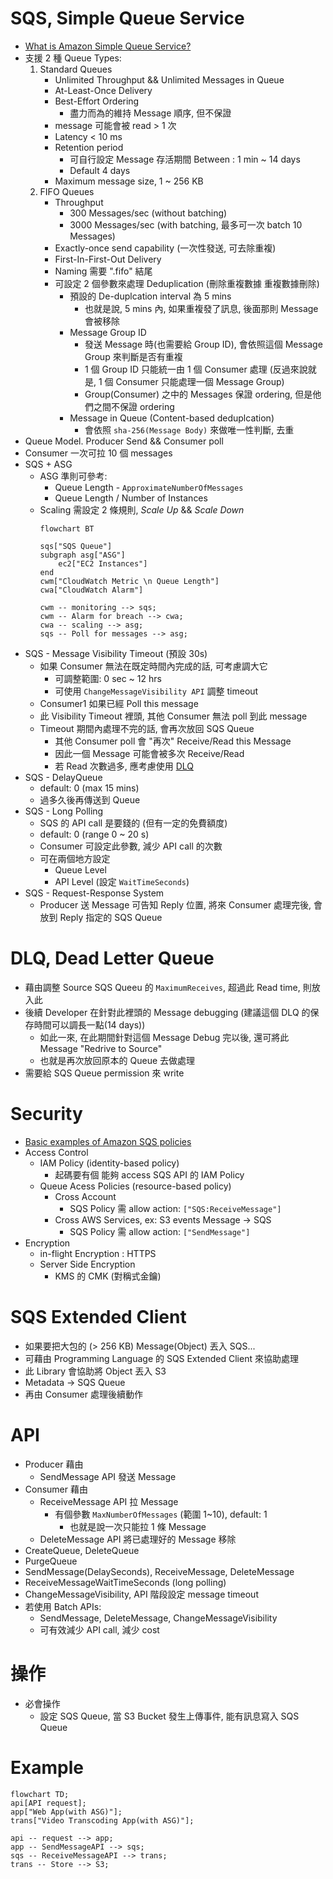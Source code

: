 
# SQS, Simple Queue Service

- [What is Amazon Simple Queue Service?](https://docs.aws.amazon.com/AWSSimpleQueueService/latest/SQSDeveloperGuide/welcome.html)
- 支援 2 種 Queue Types:
    1. Standard Queues
        - Unlimited Throughput && Unlimited Messages in Queue
        - At-Least-Once Delivery
        - Best-Effort Ordering
            - 盡力而為的維持 Message 順序, 但不保證
        - message 可能會被 read > 1 次
        - Latency < 10 ms
        - Retention period
            - 可自行設定 Message 存活期間 Between : 1 min ~ 14 days
            - Default 4 days
        - Maximum message size, 1 ~ 256 KB
    2. FIFO Queues
        - Throughput
            - 300 Messages/sec (without batching)
            - 3000 Messages/sec (with batching, 最多可一次 batch 10 Messages)
        - Exactly-once send capability (一次性發送, 可去除重複)
        - First-In-First-Out Delivery
        - Naming 需要 ".fifo" 結尾
        - 可設定 2 個參數來處理 Deduplication (刪除重複數據 重複數據刪除)
            - 預設的 De-duplcation interval 為 5 mins
                - 也就是說, 5 mins 內, 如果重複發了訊息, 後面那則 Message 會被移除
            - Message Group ID
                - 發送 Message 時(也需要給 Group ID), 會依照這個 Message Group 來判斷是否有重複
                - 1 個 Group ID 只能統一由 1 個 Consumer 處理 (反過來說就是, 1 個 Consumer 只能處理一個 Message Group)
                - Group(Consumer) 之中的 Messages 保證 ordering, 但是他們之間不保證 ordering
            - Message in Queue (Content-based deduplcation)
                - 會依照 `sha-256(Message Body)` 來做唯一性判斷, 去重
- Queue Model. Producer Send && Consumer poll
- Consumer 一次可拉 10 個 messages
- SQS + ASG
    - ASG 準則可參考:
        - Queue Length - `ApproximateNumberOfMessages`
        - Queue Length / Number of Instances
    - Scaling 需設定 2 條規則, *Scale Up* && *Scale Down*
        ```mermaid
        flowchart BT
        
        sqs["SQS Queue"]
        subgraph asg["ASG"]
            ec2["EC2 Instances"]
        end
        cwm["CloudWatch Metric \n Queue Length"]
        cwa["CloudWatch Alarm"]

        cwm -- monitoring --> sqs;
        cwm -- Alarm for breach --> cwa;
        cwa -- scaling --> asg;
        sqs -- Poll for messages --> asg;
        ```
- SQS - Message Visibility Timeout (預設 30s)
    - 如果 Consumer 無法在既定時間內完成的話, 可考慮調大它
        - 可調整範圍: 0 sec ~ 12 hrs
        - 可使用 `ChangeMessageVisibility API` 調整 timeout
    - Consumer1 如果已經 Poll this message
    - 此 Visibility Timeout 裡頭, 其他 Consumer 無法 poll 到此 message
    - Timeout 期間內處理不完的話, 會再次放回 SQS Queue
        - 其他 Consumer poll 會 "再次" Receive/Read this Message
        - 因此一個 Message 可能會被多次 Receive/Read
        - 若 Read 次數過多, 應考慮使用 [DLQ](#dlq-dead-letter-queue)
- SQS - DelayQueue
    - default: 0 (max 15 mins)
    - 過多久後再傳送到 Queue
- SQS - Long Polling
    - SQS 的 API call 是要錢的 (但有一定的免費額度)
    - default: 0 (range 0 ~ 20 s)
    - Consumer 可設定此參數, 減少 API call 的次數
    - 可在兩個地方設定
        - Queue Level
        - API Level (設定 `WaitTimeSeconds`)
- SQS - Request-Response System
    - Producer 送 Message 可告知 Reply 位置, 將來 Consumer 處理完後, 會放到 Reply 指定的 SQS Queue


# DLQ, Dead Letter Queue

- 藉由調整 Source SQS Queeu 的 `MaximumReceives`, 超過此 Read time, 則放入此
- 後續 Developer 在針對此裡頭的 Message debugging (建議這個 DLQ 的保存時間可以調長一點(14 days))
    - 如此一來, 在此期間針對這個 Message Debug 完以後, 還可將此 Message "Redrive to Source"
    - 也就是再次放回原本的 Queue 去做處理
- 需要給 SQS Queue permission 來 write


# Security

- [Basic examples of Amazon SQS policies](https://docs.aws.amazon.com/AWSSimpleQueueService/latest/SQSDeveloperGuide/sqs-basic-examples-of-sqs-policies.html)
- Access Control
    - IAM Policy (identity-based policy)
        - 起碼要有個 能夠 access SQS API 的 IAM Policy
    - Queue Acess Policies (resource-based policy)
        - Cross Account
            - SQS Policy 需 allow action: `["SQS:ReceiveMessage"]`
        - Cross AWS Services, ex: S3 events Message -> SQS
            - SQS Policy 需 allow action: `["SendMessage"]`
- Encryption
    - in-flight Encryption   : HTTPS
    - Server Side Encryption
        - KMS 的 CMK (對稱式金鑰)


# SQS Extended Client

- 如果要把大包的 (> 256 KB) Message(Object) 丟入 SQS...
- 可藉由 Programming Language 的 SQS Extended Client 來協助處理
- 此 Library 會協助將 Object 丟入 S3
- Metadata -> SQS Queue
- 再由 Consumer 處理後續動作


# API

- Producer 藉由 
    - SendMessage API 發送 Message
- Consumer 藉由 
    - ReceiveMessage API 拉 Message
        - 有個參數 `MaxNumberOfMessages` (範圍 1~10), default: 1
            - 也就是說一次只能拉 1 條 Message
    - DeleteMessage API 將已處理好的 Message 移除
- CreateQueue, DeleteQueue
- PurgeQueue
- SendMessage(DelaySeconds), ReceiveMessage, DeleteMessage
- ReceiveMessageWaitTimeSeconds (long polling)
- ChangeMessageVisibility, API 階段設定 message timeout
- 若使用 Batch APIs:
    - SendMessage, DeleteMessage, ChangeMessageVisibility
    - 可有效減少 API call, 減少 cost


# 操作

- 必會操作
    - 設定 SQS Queue, 當 S3 Bucket 發生上傳事件, 能有訊息寫入 SQS Queue


# Example

```mermaid
flowchart TD;
api[API request];
app["Web App(with ASG)"];
trans["Video Transcoding App(with ASG)"];

api -- request --> app;
app -- SendMessageAPI --> sqs;
sqs -- ReceiveMessageAPI --> trans;
trans -- Store --> S3;
```
